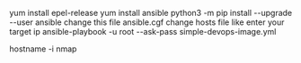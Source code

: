 yum install epel-release
yum install ansible
python3 -m pip install --upgrade --user ansible
change this file ansible.cgf
change hosts file like enter your target ip
ansible-playbook -u root --ask-pass simple-devops-image.yml 


hostname -i
nmap

